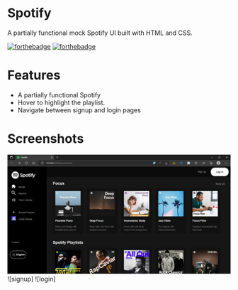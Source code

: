 # Spotify
A partially functional mock Spotify UI built with HTML and CSS. 

[![forthebadge](https://forthebadge.com/images/badges/uses-html.svg)](https://forthebadge.com)
[![forthebadge](https://forthebadge.com/images/badges/uses-css.svg)](https://forthebadge.com)

# Features
- A partially functional Spotify
- Hover to highlight the playlist.
- Navigate between signup and login pages

# Screenshots 
![mainscreen](https://github.com/VidyaPalanivel/Spotify/blob/main/Spotify_Home.png)
![signup]
![login]
